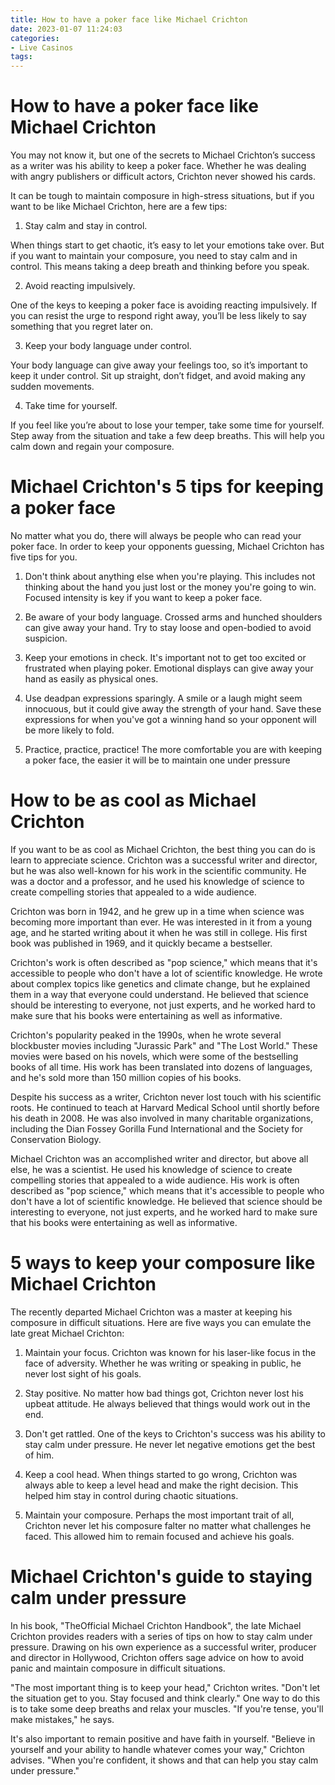 ```yaml
---
title: How to have a poker face like Michael Crichton 
date: 2023-01-07 11:24:03
categories:
- Live Casinos
tags:
---
```



#  How to have a poker face like Michael Crichton 

You may not know it, but one of the secrets to Michael Crichton’s success as a writer was his ability to keep a poker face. Whether he was dealing with angry publishers or difficult actors, Crichton never showed his cards. 

It can be tough to maintain composure in high-stress situations, but if you want to be like Michael Crichton, here are a few tips:

1. Stay calm and stay in control.

When things start to get chaotic, it’s easy to let your emotions take over. But if you want to maintain your composure, you need to stay calm and in control. This means taking a deep breath and thinking before you speak.

2. Avoid reacting impulsively.

One of the keys to keeping a poker face is avoiding reacting impulsively. If you can resist the urge to respond right away, you’ll be less likely to say something that you regret later on.

3. Keep your body language under control.

Your body language can give away your feelings too, so it’s important to keep it under control. Sit up straight, don’t fidget, and avoid making any sudden movements.

4. Take time for yourself.

If you feel like you’re about to lose your temper, take some time for yourself. Step away from the situation and take a few deep breaths. This will help you calm down and regain your composure.

#  Michael Crichton's 5 tips for keeping a poker face

No matter what you do, there will always be people who can read your poker face. In order to keep your opponents guessing, Michael Crichton has five tips for you.

1. Don't think about anything else when you're playing. This includes not thinking about the hand you just lost or the money you're going to win. Focused intensity is key if you want to keep a poker face.

2. Be aware of your body language. Crossed arms and hunched shoulders can give away your hand. Try to stay loose and open-bodied to avoid suspicion.

3. Keep your emotions in check. It's important not to get too excited or frustrated when playing poker. Emotional displays can give away your hand as easily as physical ones.

4. Use deadpan expressions sparingly. A smile or a laugh might seem innocuous, but it could give away the strength of your hand. Save these expressions for when you've got a winning hand so your opponent will be more likely to fold.

5. Practice, practice, practice! The more comfortable you are with keeping a poker face, the easier it will be to maintain one under pressure

#  How to be as cool as Michael Crichton 

If you want to be as cool as Michael Crichton, the best thing you can do is learn to appreciate science. Crichton was a successful writer and director, but he was also well-known for his work in the scientific community. He was a doctor and a professor, and he used his knowledge of science to create compelling stories that appealed to a wide audience.

Crichton was born in 1942, and he grew up in a time when science was becoming more important than ever. He was interested in it from a young age, and he started writing about it when he was still in college. His first book was published in 1969, and it quickly became a bestseller.

Crichton's work is often described as "pop science," which means that it's accessible to people who don't have a lot of scientific knowledge. He wrote about complex topics like genetics and climate change, but he explained them in a way that everyone could understand. He believed that science should be interesting to everyone, not just experts, and he worked hard to make sure that his books were entertaining as well as informative.

Crichton's popularity peaked in the 1990s, when he wrote several blockbuster movies including "Jurassic Park" and "The Lost World." These movies were based on his novels, which were some of the bestselling books of all time. His work has been translated into dozens of languages, and he's sold more than 150 million copies of his books.

Despite his success as a writer, Crichton never lost touch with his scientific roots. He continued to teach at Harvard Medical School until shortly before his death in 2008. He was also involved in many charitable organizations, including the Dian Fossey Gorilla Fund International and the Society for Conservation Biology.

Michael Crichton was an accomplished writer and director, but above all else, he was a scientist. He used his knowledge of science to create compelling stories that appealed to a wide audience. His work is often described as "pop science," which means that it's accessible to people who don't have a lot of scientific knowledge. He believed that science should be interesting to everyone, not just experts, and he worked hard to make sure that his books were entertaining as well as informative.

#  5 ways to keep your composure like Michael Crichton 

The recently departed Michael Crichton was a master at keeping his composure in difficult situations. Here are five ways you can emulate the late great Michael Crichton:

1) Maintain your focus. Crichton was known for his laser-like focus in the face of adversity. Whether he was writing or speaking in public, he never lost sight of his goals.

2) Stay positive. No matter how bad things got, Crichton never lost his upbeat attitude. He always believed that things would work out in the end.

3) Don't get rattled. One of the keys to Crichton's success was his ability to stay calm under pressure. He never let negative emotions get the best of him.

4) Keep a cool head. When things started to go wrong, Crichton was always able to keep a level head and make the right decision. This helped him stay in control during chaotic situations.

5) Maintain your composure. Perhaps the most important trait of all, Crichton never let his composure falter no matter what challenges he faced. This allowed him to remain focused and achieve his goals.

#  Michael Crichton's guide to staying calm under pressure

In his book, "TheOfficial Michael Crichton Handbook", the late Michael Crichton provides readers with a series of tips on how to stay calm under pressure. Drawing on his own experience as a successful writer, producer and director in Hollywood, Crichton offers sage advice on how to avoid panic and maintain composure in difficult situations.

"The most important thing is to keep your head," Crichton writes. "Don't let the situation get to you. Stay focused and think clearly." One way to do this is to take some deep breaths and relax your muscles. "If you're tense, you'll make mistakes," he says.

It's also important to remain positive and have faith in yourself. "Believe in yourself and your ability to handle whatever comes your way," Crichton advises. "When you're confident, it shows and that can help you stay calm under pressure."